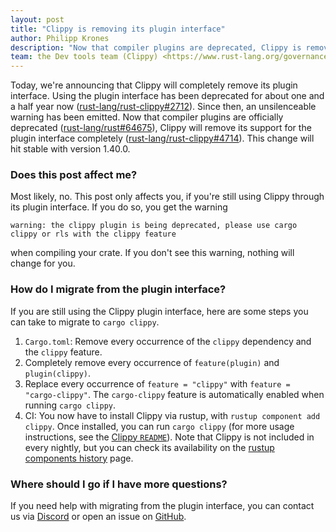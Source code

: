 ```yaml
---
layout: post
title: "Clippy is removing its plugin interface"
author: Philipp Krones
description: "Now that compiler plugins are deprecated, Clippy is removing its deprecated plugin interface"
team: the Dev tools team (Clippy) <https://www.rust-lang.org/governance/teams/dev-tools#clippy>
---
```


Today, we're announcing that Clippy will completely remove its plugin interface.
Using the plugin interface has been deprecated for about one and a half year now
([rust-lang/rust-clippy#2712]). Since then, an unsilenceable warning has been
emitted. Now that compiler plugins are officially deprecated
([rust-lang/rust#64675]), Clippy will remove its support for the plugin
interface completely ([rust-lang/rust-clippy#4714]). This change will hit stable
with version 1.40.0.

[rust-lang/rust-clippy#2712]: https://github.com/rust-lang/rust-clippy/pull/2712
[rust-lang/rust#64675]: https://github.com/rust-lang/rust/pull/64675
[rust-lang/rust-clippy#4714]: https://github.com/rust-lang/rust-clippy/pull/4714

### Does this post affect me?

Most likely, no. This post only affects you, if you're still using Clippy
through its plugin interface. If you do so, you get the warning

```
warning: the clippy plugin is being deprecated, please use cargo clippy or rls with the clippy feature
```

when compiling your crate. If you don't see this warning, nothing will change
for you.

### How do I migrate from the plugin interface?

If you are still using the Clippy plugin interface, here are some steps you can
take to migrate to `cargo clippy`.

1. `Cargo.toml`: Remove every occurrence of the `clippy` dependency and the
   `clippy` feature.
2. Completely remove every occurrence of `feature(plugin)` and `plugin(clippy)`.
3. Replace every occurrence of `feature = "clippy"` with `feature =
   "cargo-clippy"`. The `cargo-clippy` feature is automatically enabled when
   running `cargo clippy`.
4. CI: You now have to install Clippy via rustup, with `rustup component add
   clippy`. Once installed, you can run `cargo clippy` (for more usage
   instructions, see the [Clippy `README`]). Note that Clippy is not included in
   every nightly, but you can check its availability on the [rustup components
   history] page.

[Clippy `README`]: https://github.com/rust-lang/rust-clippy#usage
[rustup components history]: https://rust-lang.github.io/rustup-components-history/index.html

### Where should I go if I have more questions?

If you need help with migrating from the plugin interface, you can contact us
via [Discord] or open an issue on [GitHub].

[Discord]: https://discord.gg/vNNtpyD
[GitHub]: https://github.com/rust-lang/clippy/issues/new
